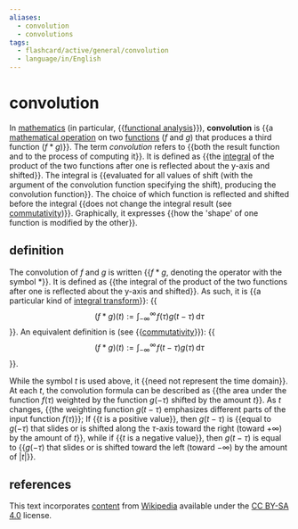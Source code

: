 ```yaml
---
aliases:
  - convolution
  - convolutions
tags:
  - flashcard/active/general/convolution
  - language/in/English
---
```


# convolution

In [mathematics](mathematics.md) (in particular, {{[functional analysis](functional%20analysis.md)}}), __convolution__ is {{a [mathematical operation](operation%20(mathematics).md) on two [functions](function%20(mathematics).md) ($f$ and $g$) that produces a third function ($f * g$)}}. The term _convolution_ refers to {{both the result function and to the process of computing it}}. It is defined as {{the [integral](integral.md) of the product of the two functions after one is reflected about the y-axis and shifted}}. The integral is {{evaluated for all values of shift (with the argument of the convolution function specifying the shift), producing the convolution function}}. The choice of which function is reflected and shifted before the integral {{does not change the integral result (see [commutativity](#properties))}}. Graphically, it expresses {{how the 'shape' of one function is modified by the other}}. <!--SR:!2025-07-04,255,330!2025-02-06,121,290!2025-05-17,214,330!2025-01-07,102,290!2025-04-07,174,310!2024-10-29,63,310!2025-02-02,117,290-->

## definition

The convolution of $f$ and $g$ is written {{$f * g$, denoting the operator with the symbol $*$}}. It is defined as {{the integral of the product of the two functions after one is reflected about the y-axis and shifted}}. As such, it is {{a particular kind of [integral transform](integral%20transform.md)}}: {{$$(f * g)(t) := \int_{-\infty}^\infty \! f(\tau) g(t - \tau) \,\mathrm{d}\tau$$}}. An equivalent definition is (see {{[commutativity](#properties)}}): {{$$(f * g)(t) := \int_{-\infty}^\infty \! f(t - \tau) g(\tau) \,\mathrm{d}\tau$$}}. <!--SR:!2025-06-27,249,330!2025-01-11,105,290!2024-12-06,75,270!2024-11-03,67,310!2025-02-03,118,290!2025-05-02,199,310-->

While the symbol $t$ is used above, it {{need not represent the time domain}}. At each $t$, the convolution formula can be described as {{the area under the function $f(\tau)$ weighted by the function $g(-\tau)$ shifted by the amount $t$}}. As $t$ changes, {{the weighting function $g(t - \tau)$ emphasizes different parts of the input function $f(\tau)$}}; If {{$t$ is a positive value}}, then $g(t - \tau)$ is {{equal to $g(-\tau)$ that slides or is shifted along the $\tau$-axis toward the right (toward $+\infty$) by the amount of $t$}}, while if {{$t$ is a negative value}}, then $g(t - \tau)$ is equal to {{$g(-\tau)$ that slides or is shifted toward the left (toward $-\infty$) by the amount of $\lvert t \rvert$}}. <!--SR:!2025-02-11,140,310!2025-05-20,214,310!2025-07-11,260,330!2025-05-17,214,330!2025-02-22,147,310!2025-05-17,214,330!2025-07-26,272,330-->

## references

This text incorporates [content](https://en.wikipedia.org/wiki/convolution) from [Wikipedia](Wikipedia.md) available under the [CC BY-SA 4.0](https://creativecommons.org/licenses/by-sa/4.0/) license.
